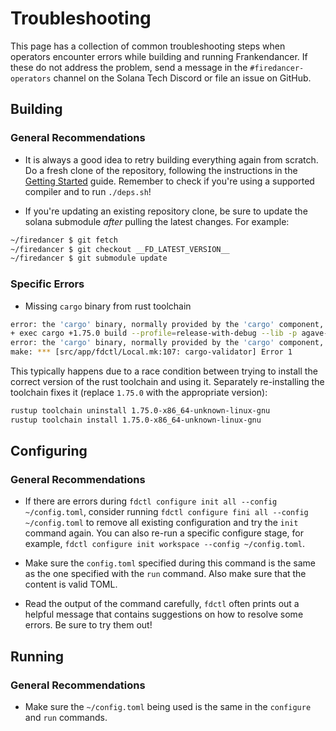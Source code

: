 # Troubleshooting

This page has a collection of common troubleshooting steps when operators
encounter errors while building and running Frankendancer. If these do
not address the problem, send a message in the `#firedancer-operators`
channel on the Solana Tech Discord or file an issue on GitHub.

## Building

### General Recommendations

* It is always a good idea to retry building everything again from scratch.
Do a fresh clone of the repository, following the instructions in the
[Getting Started](./getting-started.md#prerequisites) guide. Remember to
check if you're using a supported compiler and to run `./deps.sh`!

* If you're updating an existing repository clone, be sure to update
the solana submodule _after_ pulling the latest changes. For example:

```sh [bash]
~/firedancer $ git fetch
~/firedancer $ git checkout __FD_LATEST_VERSION__
~/firedancer $ git submodule update
```

### Specific Errors

* Missing `cargo` binary from rust toolchain

```sh [bash]
error: the 'cargo' binary, normally provided by the 'cargo' component, is not applicable to the '1.75.0-x86_64-unknown-linux-gnu' toolchain
+ exec cargo +1.75.0 build --profile=release-with-debug --lib -p agave-validator
error: the 'cargo' binary, normally provided by the 'cargo' component, is not applicable to the '1.75.0-x86_64-unknown-linux-gnu' toolchain
make: *** [src/app/fdctl/Local.mk:107: cargo-validator] Error 1
```

This typically happens due to a race condition between trying to install the
correct version of the rust toolchain and using it. Separately re-installing
the toolchain fixes it (replace `1.75.0` with the appropriate version):

```sh [bash]
rustup toolchain uninstall 1.75.0-x86_64-unknown-linux-gnu
rustup toolchain install 1.75.0-x86_64-unknown-linux-gnu
```

## Configuring

### General Recommendations

* If there are errors during `fdctl configure init all --config
~/config.toml`, consider running `fdctl configure fini all --config
~/config.toml` to remove all existing configuration and try the `init`
command again. You can also re-run a specific configure stage, for
example, `fdctl configure init workspace --config ~/config.toml`.

* Make sure the `config.toml` specified during this command is the
same as the one specified with the `run` command. Also make sure
that the content is valid TOML.

* Read the output of the command carefully, `fdctl` often prints out
a helpful message that contains suggestions on how to resolve some
errors. Be sure to try them out!

## Running

### General Recommendations

* Make sure the `~/config.toml` being used is the same in the `configure`
and `run` commands.
